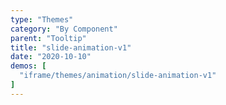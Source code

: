 ```yaml
---
type: "Themes"
category: "By Component"
parent: "Tooltip"
title: "slide-animation-v1"
date: "2020-10-10"
demos: [
  "iframe/themes/animation/slide-animation-v1"
]
---
```


